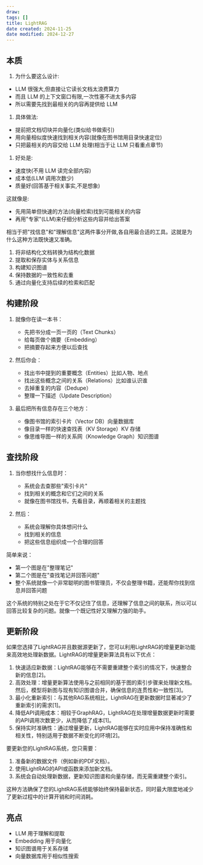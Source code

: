 ```yaml
---
draw:
tags: []
title: LightRAG
date created: 2024-11-25
date modified: 2024-12-27
---
```


## 本质

1. 为什么要这么设计:
- LLM 很强大,但直接让它读长文档太浪费算力
- 而且 LLM 的上下文窗口有限,一次性塞不进太多内容
- 所以需要先找到最相关的内容再提供给 LLM

1. 具体做法:
- 提前把文档切块并向量化(类似给书做索引)
- 用向量相似度快速找到相关内容(就像在图书馆用目录快速定位)
- 只把最相关的内容交给 LLM 处理(相当于让 LLM 只看重点章节)

1. 好处是:
- 速度快(不用 LLM 读完全部内容)
- 成本低(LLM 调用次数少)
- 质量好(回答基于相关事实,不是想象)

这就像是:

- 先用简单但快速的方法(向量检索)找到可能相关的内容
- 再用"专家"(LLM)来仔细分析这些内容并给出答案

相当于把"找信息"和"理解信息"这两件事分开做,各自用最合适的工具。这就是为什么这种方法既快速又准确。

1. 将非结构化文档转换为结构化数据
2. 提取和保存实体与关系信息
3. 构建知识图谱
4. 保持数据的一致性和去重
5. 通过向量化支持后续的检索和匹配

## 构建阶段

1. 就像你在读一本书：
   - 先把书分成一页一页的（Text Chunks）
   - 给每页做个摘要（Embedding）
   - 把摘要存起来方便以后查找

2. 然后你会：
   - 找出书中提到的重要概念（Entities）比如人物、地点
   - 找出这些概念之间的关系（Relations）比如谁认识谁
   - 去掉重复的内容（Dedupe）
   - 整理一下描述（Update Description）

3. 最后把所有信息存在三个地方：
   - 像图书馆的索引卡片（Vector DB）向量数据库
   - 像目录一样的快速查找表（KV Storage）KV 存储
   - 像思维导图一样的关系网（Knowledge Graph）知识图谱

## 查找阶段

1. 当你想找什么信息时：
   - 系统会去查那些"索引卡片"
   - 找到相关的概念和它们之间的关系
   - 就像在图书馆找书，先看目录，再顺着相关的主题找

2. 然后：
   - 系统会理解你具体想问什么
   - 找到相关的信息
   - 把这些信息组织成一个合理的回答

简单来说：

- 第一个图是在"整理笔记"
- 第二个图是在"查找笔记并回答问题"
- 整个系统就像一个非常聪明的图书管理员，不仅会整理书籍，还能帮你找到信息并回答问题

这个系统的特别之处在于它不仅记住了信息，还理解了信息之间的联系，所以可以回答比较复杂的问题。就像一个既记性好又理解力强的助手。

## 更新阶段

如果您选择了LightRAG并且数据源更新了，您可以利用LightRAG的增量更新功能来高效地处理新数据。LightRAG的增量更新算法具有以下优点：

1. 快速适应新数据：LightRAG能够在不需要重建整个索引的情况下，快速整合新的信息[2]。
2. 高效处理：增量更新算法使用与之前相同的基于图的索引步骤来处理新文档。然后，模型将新图与现有知识图谱合并，确保信息的连贯性和一致性[3]。
3. 最小化重新索引：与其他RAG系统相比，LightRAG在更新数据时显著减少了重新索引的需求[1]。
4. 降低API调用成本：相较于GraphRAG，LightRAG在处理增量数据更新时需要的API调用次数更少，从而降低了成本[1]。
5. 保持实时准确性：通过增量更新，LightRAG能够在实时应用中保持准确性和相关性，特别适用于数据不断变化的环境[2]。

要更新您的LightRAG系统，您只需要：

1. 准备新的数据文件（例如新的PDF文档）。
2. 使用LightRAG的API或函数来添加新文档。
3. 系统会自动处理新数据，更新知识图谱和向量存储，而无需重建整个索引。

这种方法确保了您的LightRAG系统能够始终保持最新状态，同时最大限度地减少了更新过程中的计算开销和时间消耗。

## 亮点

- LLM 用于理解和提取
- Embedding 用于向量化
- 知识图谱用于关系存储
- 向量数据库用于相似性搜索
